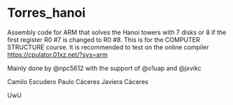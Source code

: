 # Torres_hanoi

Assembly code for ARM that solves the Hanoi towers with 7 disks or 8 
if the first register R0 #7 is changed to R0 #8. 
This is for the COMPUTER STRUCTURE course. 
It is recommended to test on the online compiler https://cpulator.01xz.net/?sys=arm

Mainly done by @npc5612 with the support of @o1uap and @jxvikc

Camilo Escudero
Paulo Cáceres
Javiera Cáceres

UwU
